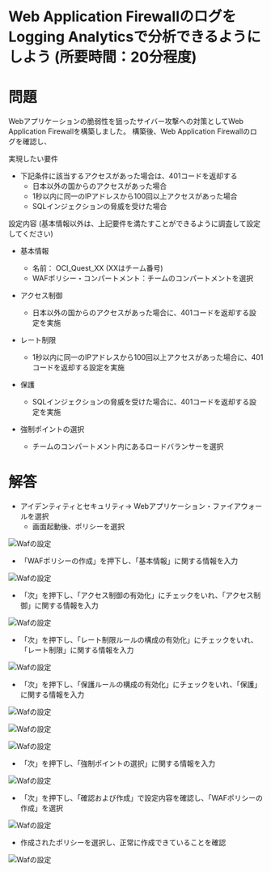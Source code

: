 # Web Application FirewallのログをLogging Analyticsで分析できるようにしよう (所要時間：20分程度)
# 問題
Webアプリケーションの脆弱性を狙ったサイバー攻撃への対策としてWeb Application Firewallを構築しました。
構築後、Web Application Firewallのログを確認し、


実現したい要件
- 下記条件に該当するアクセスがあった場合は、401コードを返却する
   - 日本以外の国からのアクセスがあった場合
   - 1秒以内に同一のIPアドレスから100回以上アクセスがあった場合
   - SQLインジェクションの脅威を受けた場合

設定内容 (基本情報以外は、上記要件を満たすことができるように調査して設定してください)
- 基本情報
  - 名前： OCI_Quest_XX (XXはチーム番号)
  - WAFポリシー・コンパートメント：チームのコンパートメントを選択

- アクセス制御
  - 日本以外の国からのアクセスがあった場合に、401コードを返却する設定を実施

- レート制限
  - 1秒以内に同一のIPアドレスから100回以上アクセスがあった場合に、401コードを返却する設定を実施

 - 保護
   - SQLインジェクションの脅威を受けた場合に、401コードを返却する設定を実施

 - 強制ポイントの選択
   - チームのコンパートメント内にあるロードバランサーを選択


# 解答
- アイデンティティとセキュリティ→ Webアプリケーション・ファイアウォールを選択
  - 画面起動後、ポリシーを選択
 
![Wafの設定](images/WAF/WAF_Log01.png "Wafの設定") 

- 「WAFポリシーの作成」を押下し、「基本情報」に関する情報を入力

![Wafの設定](images/WAF/WAF_Log02.png "Wafの設定") 

- 「次」を押下し、「アクセス制御の有効化」にチェックをいれ、「アクセス制御」に関する情報を入力

![Wafの設定](images/WAF/WAF_Log03.png "Wafの設定") 

- 「次」を押下し、「レート制限ルールの構成の有効化」にチェックをいれ、「レート制限」に関する情報を入力

![Wafの設定](images/WAF/WAF_Log04.png "Wafの設定")

- 「次」を押下し、「保護ルールの構成の有効化」にチェックをいれ、「保護」に関する情報を入力

![Wafの設定](images/WAF/WAF_Log05.png "Wafの設定")

![Wafの設定](images/WAF/WAF_Log06.png "Wafの設定")

![Wafの設定](images/WAF/WAF07.png "Wafの設定")

- 「次」を押下し、「強制ポイントの選択」に関する情報を入力

![Wafの設定](images/WAF/WAF08.png "Wafの設定")

- 「次」を押下し、「確認および作成」で設定内容を確認し、「WAFポリシーの作成」を選択

![Wafの設定](images/WAF/WAF09.png "Wafの設定")

- 作成されたポリシーを選択し、正常に作成できていることを確認

![Wafの設定](images/WAF/WAF10.png "Wafの設定")









  





